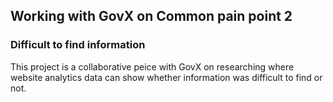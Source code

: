 ## Working with GovX on Common pain point 2
### Difficult to find information

This project is a collaborative peice with GovX on researching where website analytics data can show whether information was difficult to find or not.
